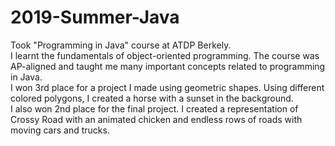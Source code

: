 # 2019-Summer-Java
Took "Programming in Java" course at ATDP Berkely.
<br />
I learnt the fundamentals of object-oriented programming. The course was AP-aligned and taught me many important concepts related to programming in Java.
<br />
I won 3rd place for a project I made using geometric shapes. Using different colored polygons, I created a horse with a sunset in the background.
<br />
I also won 2nd place for the final project. I created a representation of Crossy Road with an animated chicken and endless rows of roads with moving cars and trucks.
